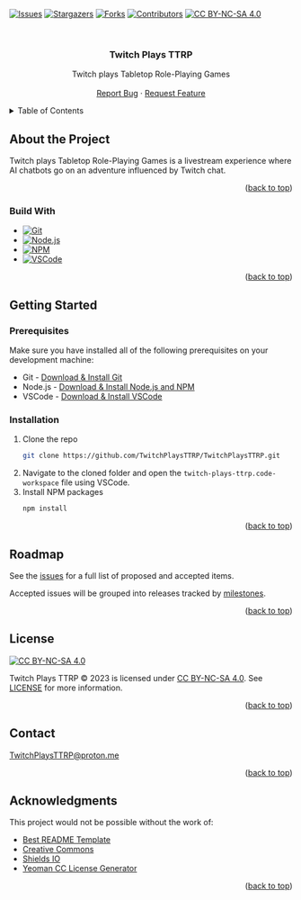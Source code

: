 <a name="readme-top"></a>

[![Issues][issues-shield]][issues-url] [![Stargazers][stars-shield]][stars-url]
[![Forks][forks-shield]][forks-url]
[![Contributors][contributors-shield]][contributors-url]
[![CC BY-NC-SA 4.0][cc-by-nc-sa-shield]][cc-by-nc-sa]

<br />
<div align="center">
  <h3 align="center">Twitch Plays TTRP</h3>

  <p align="center">
    Twitch plays Tabletop Role-Playing Games
    <br />
    <br />
    <a href="https://github.com/TwitchPlaysTTRP/TwitchPlaysTTRP/issues">Report Bug</a>
    ·
    <a href="https://github.com/TwitchPlaysTTRP/TwitchPlaysTTRP/issues">Request Feature</a>
  </p>
</div>

<details>
  <summary>Table of Contents</summary>
  <ol>
    <li>
      <a href="#about-the-project">About The Project</a>
      <ul>
        <li><a href="#built-with">Built With</a></li>
      </ul>
    </li>
    <li>
      <a href="#getting-started">Getting Started</a>
      <ul>
        <li><a href="#prerequisites">Prerequisites</a></li>
        <li><a href="#installation">Installation</a></li>
      </ul>
    </li>
    <li><a href="#usage">Usage</a></li>
    <li><a href="#roadmap">Roadmap</a></li>
    <li><a href="#license">License</a></li>
    <li><a href="#contact">Contact</a></li>
  </ol>
</details>

## About the Project

Twitch plays Tabletop Role-Playing Games is a livestream experience where AI
chatbots go on an adventure influenced by Twitch chat.

<p align="right">(<a href="#readme-top">back to top</a>)</p>

### Build With

- [![Git][git-scm]][git-scm-url]
- [![Node.js][node-js]][node-js-url]
- [![NPM][node-package-manager]][node-package-manager-url]
- [![VSCode][visual-studio-code]][visual-studio-code-url]

<p align="right">(<a href="#readme-top">back to top</a>)</p>

## Getting Started

### Prerequisites

Make sure you have installed all of the following prerequisites on your
development machine:

- Git - [Download & Install Git][git-download]
- Node.js - [Download & Install Node.js and NPM][node-download]
- VSCode - [Download & Install VSCode][vscode-download]

### Installation

1. Clone the repo
   ```sh
   git clone https://github.com/TwitchPlaysTTRP/TwitchPlaysTTRP.git
   ```
2. Navigate to the cloned folder and open the `twitch-plays-ttrp.code-workspace`
   file using VSCode.
3. Install NPM packages
   ```sh
   npm install
   ```

<p align="right">(<a href="#readme-top">back to top</a>)</p>

## Roadmap

See the [issues][repo-issues] for a full list of proposed and accepted items.

Accepted issues will be grouped into releases tracked by
[milestones][repo-milestones].

<p align="right">(<a href="#readme-top">back to top</a>)</p>

## License

[![CC BY-NC-SA 4.0][cc-by-nc-sa-image]][cc-by-nc-sa]

Twitch Plays TTRP © 2023 is licensed under [CC BY-NC-SA 4.0][cc-by-nc-sa]. See
[LICENSE](./LICENSE.md) for more information.

<p align="right">(<a href="#readme-top">back to top</a>)</p>

## Contact

TwitchPlaysTTRP@proton.me

<p align="right">(<a href="#readme-top">back to top</a>)</p>

## Acknowledgments

This project would not be possible without the work of:

- [Best README Template][best-readme-template]
- [Creative Commons][creative-commons]
- [Shields IO][shields-io]
- [Yeoman CC License Generator][yeoman-cc-license-generator]

<p align="right">(<a href="#readme-top">back to top</a>)</p>

<!-- Links -->

[repo-issues]: https://github.com/TwitchPlaysTTRP/TwitchPlaysTTRP/issues
[repo-milestones]: https://github.com/TwitchPlaysTTRP/TwitchPlaysTTRP/milestones

<!-- Shields -->

[contributors-shield]:
  https://img.shields.io/github/contributors/TwitchPlaysTTRP/TwitchPlaysTTRP.svg?style=for-the-badge
[contributors-url]:
  https://github.com/TwitchPlaysTTRP/TwitchPlaysTTRP/graphs/contributors
[forks-shield]:
  https://img.shields.io/github/forks/TwitchPlaysTTRP/TwitchPlaysTTRP.svg?style=for-the-badge
[forks-url]: https://github.com/TwitchPlaysTTRP/TwitchPlaysTTRP/network/members
[stars-shield]:
  https://img.shields.io/github/stars/TwitchPlaysTTRP/TwitchPlaysTTRP.svg?style=for-the-badge
[stars-url]: https://github.com/TwitchPlaysTTRP/TwitchPlaysTTRP/stargazers
[issues-shield]:
  https://img.shields.io/github/issues/TwitchPlaysTTRP/TwitchPlaysTTRP.svg?style=for-the-badge
[issues-url]: https://github.com/TwitchPlaysTTRP/TwitchPlaysTTRP/issues

<!-- Built With -->

[git-scm]: https://img.shields.io/badge/Git-F1502F?style=for-the-badge
[git-scm-url]: https://git-scm.com/
[node-js]: https://img.shields.io/badge/Node%2Ejs-339933?style=for-the-badge
[node-js-url]: https://nodejs.org/
[node-package-manager]:
  https://img.shields.io/badge/NPM-CC3534?style=for-the-badge
[node-package-manager-url]: https://www.npmjs.com/
[visual-studio-code]:
  https://img.shields.io/badge/VSCode-0078d7?style=for-the-badge
[visual-studio-code-url]: https://code.visualstudio.com/

<!-- Getting Started -->

[git-download]: https://git-scm.com/downloads
[node-download]: https://nodejs.org/en/download/
[vscode-download]: https://code.visualstudio.com/download

<!-- License -->

[cc-by-nc-sa]: http://creativecommons.org/licenses/by-nc-sa/4.0
[cc-by-nc-sa-image]: https://licensebuttons.net/l/by-nc-sa/4.0/88x31.png
[cc-by-nc-sa-shield]:
  https://img.shields.io/badge/License-CC%20BY--NC--SA%204.0-lightgrey.svg?style=for-the-badge

<!-- Acknowledgments -->

[best-readme-template]: https://github.com/othneildrew/Best-README-Template
[creative-commons]: https://creativecommons.org/choose
[shields-io]: https://shields.io
[yeoman-cc-license-generator]: https://github.com/ek9/generator-license-cc

